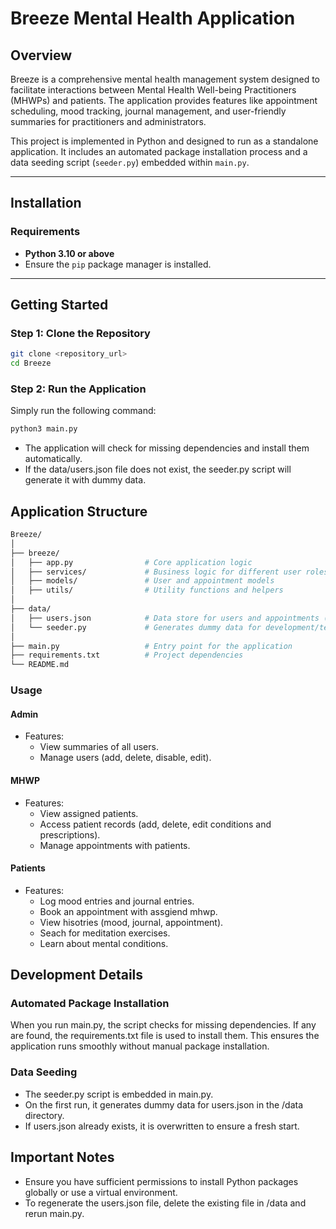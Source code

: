 # Breeze Mental Health Application

## Overview

Breeze is a comprehensive mental health management system designed to facilitate interactions between Mental Health Well-being Practitioners (MHWPs) and patients. The application provides features like appointment scheduling, mood tracking, journal management, and user-friendly summaries for practitioners and administrators.

This project is implemented in Python and designed to run as a standalone application. It includes an automated package installation process and a data seeding script (`seeder.py`) embedded within `main.py`.

---

## Installation

### Requirements

- **Python 3.10 or above**
- Ensure the `pip` package manager is installed.

---

## Getting Started

### Step 1: Clone the Repository

```bash
git clone <repository_url>
cd Breeze
```

### Step 2: Run the Application

Simply run the following command:

```bash
python3 main.py
```
- The application will check for missing dependencies and install them automatically.
- If the data/users.json file does not exist, the seeder.py script will generate it with dummy data.

## Application Structure
```bash
Breeze/
│
├── breeze/
│   ├── app.py                # Core application logic
│   ├── services/             # Business logic for different user roles
│   ├── models/               # User and appointment models
│   ├── utils/                # Utility functions and helpers
│
├── data/
│   ├── users.json            # Data store for users and appointments (auto-generated)
│   └── seeder.py             # Generates dummy data for development/testing
│
├── main.py                   # Entry point for the application
├── requirements.txt          # Project dependencies
└── README.md
```

### Usage

#### Admin

- Features:
	- View summaries of all users.
	- Manage users (add, delete, disable, edit).

#### MHWP

- Features:
	- View assigned patients.
	- Access patient records (add, delete, edit conditions and prescriptions).
	- Manage appointments with patients.

#### Patients

- Features:
	- Log mood entries and journal entries.
	- Book an appointment with assgiend mhwp.
	- View hisotries (mood, journal, appointment).
	- Seach for meditation exercises.
	- Learn about mental conditions.


## Development Details

### Automated Package Installation

When you run main.py, the script checks for missing dependencies. If any are found, the requirements.txt file is used to install them. This ensures the application runs smoothly without manual package installation.

### Data Seeding

- The seeder.py script is embedded in main.py.
- On the first run, it generates dummy data for users.json in the /data directory.
- If users.json already exists, it is overwritten to ensure a fresh start.

## Important Notes

- Ensure you have sufficient permissions to install Python packages globally or use a virtual environment.
- To regenerate the users.json file, delete the existing file in /data and rerun main.py.

